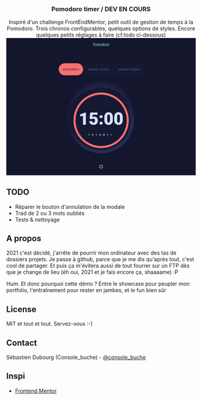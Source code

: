   <h3 align="center">Pomodoro timer / DEV EN COURS</h3>

  <p align="center">
    Inspiré d'un challenge FrontEndMentor, petit outil de gestion de temps à la Pomodoro. Trois chronos configurables, quelques options de styles. Encore quelques petits réglages à faire (cf.todo ci-dessous)

  <img src="https://github.com/Console-buche/pomodoro/blob/main/demo--pomodoro.gif?raw=true" alt="Le gif pomodoro" />
</p>
  </p>
</p>

## TODO
- Réparer le bouton d'annulation de la modale
- Trad de 2 ou 3 mots oubliés
- Tests & nettoyage
<!-- A propos  -->

## A propos

2021 c'est décidé, j'arrête de pourrir mon ordinateur avec des tas de dossiers projets. Je passe à github, parce que je me dis qu'après tout, c'est cool de partager. Et puis ça m'évitera aussi de tout fourrer sur un FTP dès que je change de lieu (éh oui, 2021 et je fais encore ça, shaaaame) :P

Hum.
Et donc pourquoi cette démo ? Entre le showcase pour peupler mon portfolio, l'entraînement pour rester en jambes, et le fun bien sûr 

<!-- LICENSE -->

## License

MIT et tout et tout. Servez-vous :-)

<!-- CONTACT -->

## Contact

Sébastien Dubourg (Console_buche) - [@console_buche](https://twitter.com/console_buche)

<!-- Inspi -->

## Inspi

- [Frontend Mentor](https://www.frontendmentor.io/challenges/)
